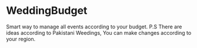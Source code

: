 # WeddingBudget
Smart way to manage all events according to your budget.
P.S There are ideas according to Pakistani Weedings, You can make changes according to your region.
